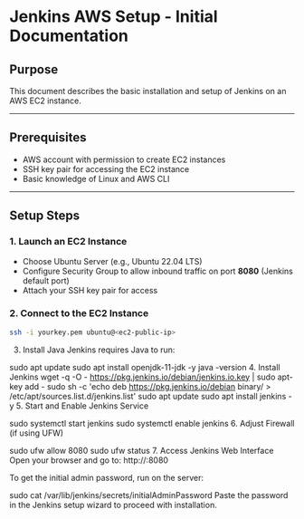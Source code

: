 # Jenkins AWS Setup - Initial Documentation

## Purpose
This document describes the basic installation and setup of Jenkins on an AWS EC2 instance.

---

## Prerequisites

- AWS account with permission to create EC2 instances
- SSH key pair for accessing the EC2 instance
- Basic knowledge of Linux and AWS CLI

---

## Setup Steps

### 1. Launch an EC2 Instance

- Choose Ubuntu Server (e.g., Ubuntu 22.04 LTS)
- Configure Security Group to allow inbound traffic on port **8080** (Jenkins default port)
- Attach your SSH key pair for access

### 2. Connect to the EC2 Instance

```bash
ssh -i yourkey.pem ubuntu@<ec2-public-ip>
```
3. Install Java
Jenkins requires Java to run:

sudo apt update
sudo apt install openjdk-11-jdk -y
java -version
4. Install Jenkins
wget -q -O - https://pkg.jenkins.io/debian/jenkins.io.key | sudo apt-key add -
sudo sh -c 'echo deb https://pkg.jenkins.io/debian binary/ > /etc/apt/sources.list.d/jenkins.list'
sudo apt update
sudo apt install jenkins -y
5. Start and Enable Jenkins Service

sudo systemctl start jenkins
sudo systemctl enable jenkins
6. Adjust Firewall (if using UFW)

sudo ufw allow 8080
sudo ufw status
7. Access Jenkins Web Interface
Open your browser and go to:
http://<ec2-public-ip>:8080

To get the initial admin password, run on the server:

sudo cat /var/lib/jenkins/secrets/initialAdminPassword
Paste the password in the Jenkins setup wizard to proceed with installation.
